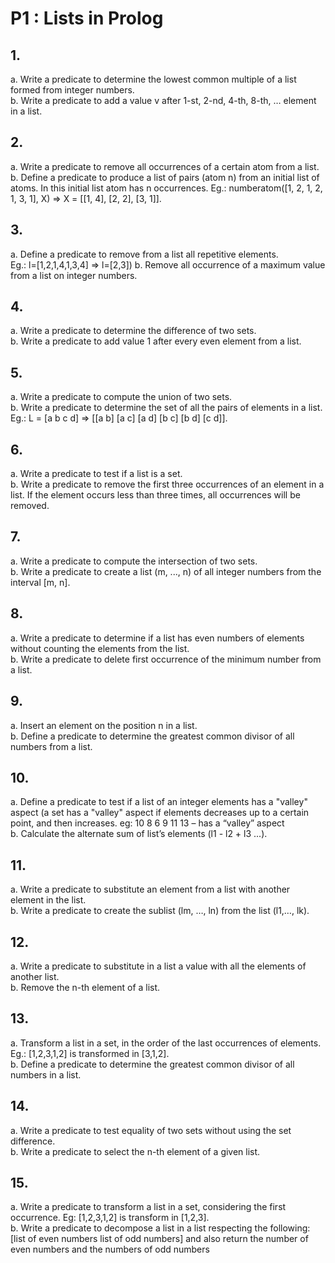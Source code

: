 # P1 : Lists in Prolog

## 1.
a. Write a predicate to determine the lowest common multiple of a list formed from integer numbers.\
b. Write a predicate to add a value v after 1-st, 2-nd, 4-th, 8-th, … element in a list.

## 2.
a. Write a predicate to remove all occurrences of a certain atom from a list.\
b. Define a predicate to produce a list of pairs (atom n) from an initial list of atoms. In this initial list atom has 
n occurrences.
Eg.: numberatom([1, 2, 1, 2, 1, 3, 1], X) => X = [[1, 4], [2, 2], [3, 1]].

## 3.
a. Define a predicate to remove from a list all repetitive elements.\
Eg.: l=[1,2,1,4,1,3,4] => l=[2,3])
b. Remove all occurrence of a maximum value from a list on integer numbers.

## 4.
a. Write a predicate to determine the difference of two sets.\
b. Write a predicate to add value 1 after every even element from a list.

## 5.
a. Write a predicate to compute the union of two sets.\
b. Write a predicate to determine the set of all the pairs of elements in a list. 
Eg.: L = [a b c d] => [[a b] [a c] [a d] [b c] [b d] [c d]].

## 6.
a. Write a predicate to test if a list is a set.\
b. Write a predicate to remove the first three occurrences of an element in a list. If the element occurs less 
than three times, all occurrences will be removed.

## 7.
a. Write a predicate to compute the intersection of two sets.\
b. Write a predicate to create a list (m, ..., n) of all integer numbers from the interval [m, n].

## 8.
a. Write a predicate to determine if a list has even numbers of elements without counting the elements from 
the list.\
b. Write a predicate to delete first occurrence of the minimum number from a list.

## 9.
a. Insert an element on the position n in a list.\
b. Define a predicate to determine the greatest common divisor of all numbers from a list.

## 10.
a. Define a predicate to test if a list of an integer elements has a "valley" aspect (a set has a "valley" aspect if 
elements decreases up to a certain point, and then increases. 
eg: 10 8 6 9 11 13 – has a “valley” aspect\
b. Calculate the alternate sum of list’s elements (l1 - l2 + l3 ...).

## 11.
a. Write a predicate to substitute an element from a list with another element in the list.\
b. Write a predicate to create the sublist (lm, …, ln) from the list (l1,…, lk).

## 12. 
a. Write a predicate to substitute in a list a value with all the elements of another list.\
b. Remove the n-th element of a list.

## 13.
a. Transform a list in a set, in the order of the last occurrences of elements. Eg.: [1,2,3,1,2] is transformed in 
[3,1,2].\
b. Define a predicate to determine the greatest common divisor of all numbers in a list.

## 14.
a. Write a predicate to test equality of two sets without using the set difference.\
b. Write a predicate to select the n-th element of a given list.

## 15.
a. Write a predicate to transform a list in a set, considering the first occurrence. 
Eg: [1,2,3,1,2] is transform in [1,2,3].\
b. Write a predicate to decompose a list in a list respecting the following: [list of even numbers list of odd 
numbers] and also return the number of even numbers and the numbers of odd numbers
